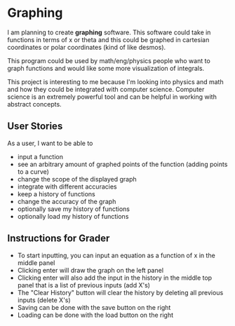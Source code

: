 # Graphing

I am planning to create **graphing** software.
This software could take in functions in terms of x 
or theta and this could be graphed in cartesian 
coordinates or polar coordinates (kind of like desmos).

This program could be used by math/eng/physics people
who want to graph functions and would like some more
visualization of integrals.

This project is interesting to me because I'm looking
into physics and math and how they could be integrated
with computer science. Computer
science is an extremely powerful tool and can
be helpful in working with abstract concepts. 






## User Stories

As a user, I want to be able to 
- input a function
- see an arbitrary amount of graphed points 
of the function (adding points to a curve)
- change the scope of the displayed graph
- integrate with different accuracies
- keep a history of functions 
- change the accuracy of the graph
- optionally save my history of functions
- optionally load my history of functions

## Instructions for Grader

- To start inputting, you can input an equation
as a function of x in the middle panel
- Clicking enter will draw the graph on the left panel
- Clicking enter will also add the input in the history
in the middle top panel that is a list of previous inputs
  (add X's)
- The "Clear History" button will clear the history by 
deleting all previous inputs (delete X's)
- Saving can be done with the save button on the right
- Loading can be done with the load button on the right
